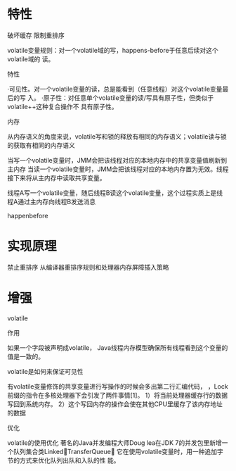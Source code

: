 
# 特性

  破坏缓存
  限制重排序
  
  
  volatile变量规则：对一个volatile域的写，happens-before于任意后续对这个volatile域的
读。



特性


  ·可见性。对一个volatile变量的读，总是能看到（任意线程）对这个volatile变量最后的写
  入。
  ·原子性：对任意单个volatile变量的读/写具有原子性，但类似于volatile++这种复合操作不
  具有原子性。


内存

   从内存语义的角度来说，volatile写和锁的释放有相同的内存语义；volatile读与锁的获取有相同的内存语义

  当写一个volatile变量时，JMM会把该线程对应的本地内存中的共享变量值刷新到主内存
  当读一个volatile变量时，JMM会把该线程对应的本地内存置为无效。线程接下来将从主内存中读取共享变量。

  线程A写一个volatile变量，随后线程B读这个volatile变量，这个过程实质上是线程A通过主内存向线程B发送消息

  happenbefore 

# 实现原理

  禁止重排序
  从编译器重排序规则和处理器内存屏障插入策略


 
 # 增强
 
 
 
volatile

作用

如果一个字段被声明成volatile，
Java线程内存模型确保所有线程看到这个变量的值是一致的。



volatile是如何来保证可见性

有volatile变量修饰的共享变量进行写操作的时候会多出第二行汇编代码，
，Lock前缀的指令在多核处理器下会引发了两件事情[1]。
1）将当前处理器缓存行的数据写回到系统内存。
2）这个写回内存的操作会使在其他CPU里缓存了该内存地址的数据

优化

volatile的使用优化
著名的Java并发编程大师Doug lea在JDK 7的并发包里新增一个队列集合类LinkedTransferQueue，
它在使用volatile变量时，用一种追加字节的方式来优化队列出队和入队的性
能。

